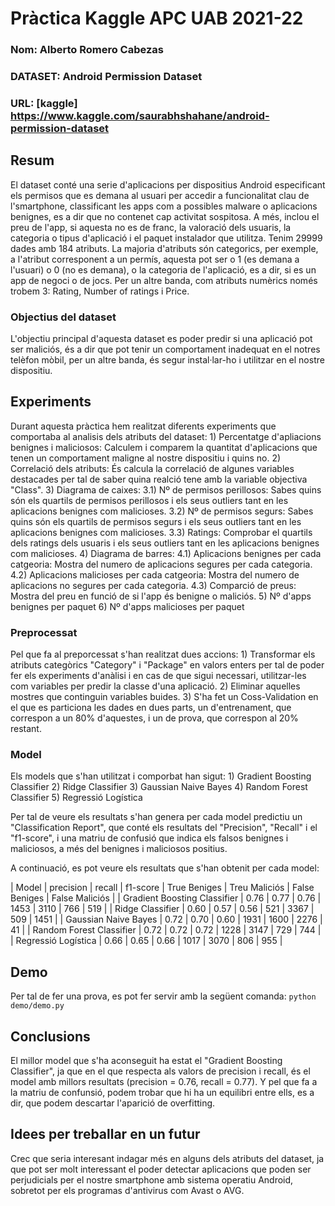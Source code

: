 # Pràctica Kaggle APC UAB 2021-22
### Nom: Alberto Romero Cabezas
### DATASET: Android Permission Dataset
### URL: [kaggle] https://www.kaggle.com/saurabhshahane/android-permission-dataset

## Resum
El dataset conté una serie d'aplicacions per dispositius Android especificant els permisos que es demana al usuari per accedir a funcionalitat clau de
l'smartphone, classificant les apps com a possibles malware o aplicacions benignes, es a dir que no contenet cap activitat sospitosa. A més, inclou el preu
de l'app, si aquesta no es de franc, la valoració dels usuaris, la categoria o tipus d'aplicació i el paquet instalador que utilitza.
Tenim 29999 dades amb 184 atributs. La majoria d'atributs són categorics, per exemple, a l'atribut corresponent a un permís, aquesta pot ser o 1 (es demana a l'usuari)
o 0 (no es demana), o la categoria de l'aplicació, es a dir, si es un app de negoci o de jocs. Per un altre banda, com atributs numèrics només trobem 3: Rating,
Number of ratings i Price.

### Objectius del dataset
L'objectiu principal d'aquesta dataset es poder predir si una aplicació pot ser maliciós, és a dir que pot tenir un comportament inadequat en el notres telèfon mòbil,
per un altre banda, és segur instal·lar-ho i utilitzar en el nostre dispositiu.

## Experiments
Durant aquesta pràctica hem realitzat diferents experiments que comportaba al analisis dels atributs del dataset:
    1) Percentatge d'apliacions benignes i maliciosos: Calculem i comparem la quantitat d'aplicacions que tenen un comportament maligne al nostre dispositiu i quins no.
    2) Correlació dels atributs: És calcula la correlació de algunes variables destacades per tal de saber quina realció tene amb la variable objectiva "Class".
    3) Diagrama de caixes:
        3.1) Nº de permisos perillosos: Sabes quins són els quartils de permisos perillosos i els seus outliers tant en les aplicacions benignes com malicioses.
        3.2) Nº de permisos segurs: Sabes quins són els quartils de permisos segurs i els seus outliers tant en les aplicacions benignes com malicioses.
        3.3) Ratings: Comprobar el quartils dels ratings dels usuaris i els seus outliers tant en les aplicacions benignes com malicioses.
    4) Diagrama de barres:
        4.1) Aplicacions benignes per cada catgeoria: Mostra del numero de aplicacions segures per cada categoria.
        4.2) Aplicacions malicioses per cada catgeoria: Mostra del numero de aplicacions no segures per cada categoria.
        4.3) Comparció de preus: Mostra del preu en funció de si l'app és benigne o maliciós.
    5) Nº d'apps benignes per paquet
    6) Nº d'apps malicioses per paquet

### Preprocessat
Pel que fa al preporcessat s'han realitzat dues accions:
    1) Transformar els atributs categòrics "Category" i "Package" en valors enters per tal de poder fer els experiments d'anàlisi i en cas de que sigui necessari,
       utilitzar-les com variables per predir la classe d'una aplicació.
    2) Eliminar aquelles mostres que continguin variables buides.
    3) S'ha fet un Coss-Validation en el que es particiona les dades en dues parts, un d'entrenament, que correspon a un 80% d'aquestes, i un de prova, que correspon
       al 20% restant.
    
### Model
Els models que s'han utilitzat i comporbat han sigut: 
    1) Gradient Boosting Classifier
    2) Ridge Classifier
    3) Gaussian Naive Bayes
    4) Random Forest Classifier
    5) Regressió Logística
 
 Per tal de veure els resultats s'han genera per cada model predictiu un "Classification Report", que conté els resultats del "Precision", "Recall" i el "f1-score",
 i una matriu de confusió que indica els falsos benignes i maliciosos, a més del benignes i maliciosos positius.
 
 A continuació, es pot veure els resultats que s'han obtenit per cada model:

| Model | precision | recall | f1-score | True Beniges | Treu Maliciós | False Beniges | False Maliciós |
| Gradient Boosting Classifier | 0.76 | 0.77 | 0.76 | 1453 | 3110 | 766 | 519 |
| Ridge Classifier | 0.60 | 0.57 | 0.56 | 521 | 3367 | 509 | 1451 |
| Gaussian Naive Bayes | 0.72 | 0.70 | 0.60 | 1931 | 1600 | 2276 | 41 |
| Random Forest Classifier | 0.72 | 0.72 | 0.72 | 1228 | 3147 | 729 | 744 |
| Regressió Logística | 0.66 | 0.65 | 0.66 | 1017 | 3070 | 806 | 955 |

## Demo
Per tal de fer una prova, es pot fer servir amb la següent comanda:
```python demo/demo.py```

## Conclusions
El millor model que s'ha aconseguit ha estat el "Gradient Boosting Classifier", ja que en el que respecta als valors de precision i recall, és el model amb millors 
resultats (precision = 0.76, recall = 0.77). Y pel que fa a la matriu de confunsió, podem trobar que hi ha un equilibri entre ells, es a dir, que podem descartar 
l'aparició de overfitting.

## Idees per treballar en un futur
Crec que seria interesant indagar més en alguns dels atributs del dataset, ja que pot ser molt interessant el poder detectar aplicacions que poden ser perjudicials per el
nostre smartphone amb sistema operatiu Android, sobretot per els programas d'antivirus com Avast o AVG.
